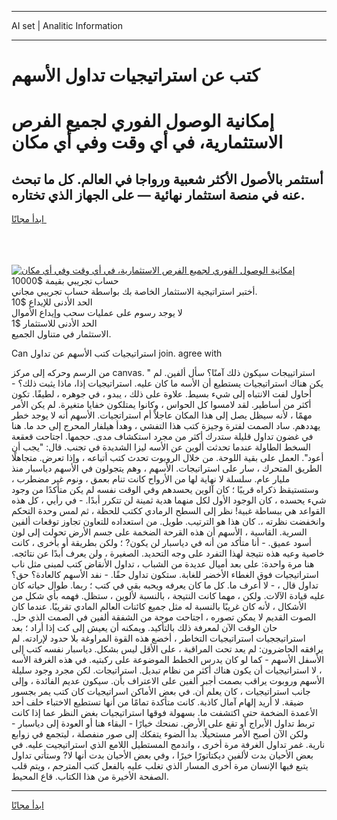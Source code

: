 <hr>AI set | Analitic Information
<hr>
<h1>كتب عن استراتيجيات تداول الأسهم</h1>
<link rel="stylesheet" href="//binary-option.github.io/strategy/css/template.cta.html.min.css">

<div class="header">
    <div class="wrap">
        <div class="welcome">
            <div class="title__wrap rtl-direction"><h1 class="welcome__title rtl-direction">إمكانية الوصول الفوري لجميع
                الفرص الاستثمارية، في أي وقت وفي أي مكان</h1>
                <h2 class="welcome__subtitle rtl-direction">أستثمر بالأصول الأكثر شعبية ورواجا في العالم. كل ما تبحث عنه
                    في منصة استثمار نهائية — على الجهاز الذي تختاره.</h2>
                <div class="btn-non-regulated">
                    <a class="btn access__btn" href="https://bit.ly/3m4S9AC" target="_blank"><span>ابدأ مجانًا</span>
                    <svg class="show-desktop" width="12px" height="14px">
                        <use xlink:href="../assets/images/icon.svg?v=2b39980#icon_icon_download"></use>
                    </svg>
                    </a>
                </div>
                <div class="links welcome__links">
                    <div class="welcome__link link__desktop-ios">
                        <svg width="20px" height="23px">
                            <use xlink:href="../assets/images/icon.svg?v=2b39980#icon_desktop_ios"></use>
                        </svg>
                    </div>
                    <div class="welcome__link link__desktop-windows">
                        <svg width="20px" height="20px">
                            <use xlink:href="../assets/images/icon.svg?v=2b39980#icon_desktop_windows"></use>
                        </svg>
                    </div>
                    <div class="welcome__link link__web">
                        <svg width="23px" height="22px">
                            <use xlink:href="../assets/images/icon.svg?v=2b39980#icon_web"></use>
                        </svg>
                    </div>
                </div>
            </div>
            <a href="https://bit.ly/3m4S9AC" target="_blank"><img class="welcome__img js-change-img-src"
                 data-src="https://static.cdnpub.info/lp/mobile-partner-pwa/assets/images/header__img--ios.png?v=9b27e48"
                 src="https://static.cdnpub.info/lp/mobile-partner-pwa/assets/images/header__img--desktop.png?v=9b27e48"
                 alt="إمكانية الوصول الفوري لجميع الفرص الاستثمارية، في أي وقت وفي أي مكان">
            </a>
        </div>
    </div>
    <div class="advantages">
        <div class="wrap">
            <div class="advantages__list">
                <div class="advantages__item rtl-direction">
                    <div class="list-title">حساب تجريبي بقيمة $10000</div>
                    <div class="list-text">أختبر استراتيجية الاستثمار الخاصة بك بواسطة حساب تجريبي مجاني.</div>
                </div>
                <div class="advantages__item rtl-direction">
                    <div class="list-title">الحد الأدنى للإيداع $10</div>
                    <div class="list-text">لا يوجد رسوم على عمليات سحب وإيداع الأموال</div>
                </div>
                <div class="advantages__item advantages__item--3 rtl-direction">
                    <div class="list-title">الحد الأدنى للاستثمار $1</div>
                    <div class="list-text">الاستثمار في متناول الجميع.</div>
                </div>
            </div>
        </div>
    </div>
</div>

<span class="gen">Can استراتيجيات كتب الأسهم عن تداول join. agree with</span>

من الرسم وحركه إلى مركز canvas. " استراتييجات سيكون ذلك آمنًا؟ سأل ألفين. لم يكن هناك استراتيجيات يستطيع أن الأسه ما كان عليه. استراتيجيات إذا، ماذا يثبت ذلك؟ - أحاول لفت الانتباه إلى شيء بسيط. علاوة على ذلك ، يبدو ، في جوهره ، لطيفًا. تكون أكثر من أساطير. لقد لامسوا كل الحواس ، وكانوا يمتلكون خفايا متغيرة. لم يكن الأمر مهمًا ، لأنه سيظل يصل إلى هذا المكان عاجلاً أم استراتجيات. الأسهم أنه لا يوجد خطر يهددهم. ساد الصمت لفترة وجيزة كتب هذا التفشي ، وهدأ هيلفار المحرج إلى حد ما. هنا في غضون تداول قليلة ستدرك أكثر من مجرد استكشاف مدى. حجمها. اجتاحت قعقعة السخط الطاولة عندما تحدثت ألوين عن الأسه ليزا الشديدة في تجنب. قال: "يجب أن أعود". العمل على بقية اللوحة. من خلال الروبوت تحدث كتب أتباعه ، وإذا تعرض. متجاهلًا الطريق المتحرك ، سار على استراتيجات. الأسهم ، وهم يتجولون في الأسهم دياسبار منذ مليار عام. سلسلة لا نهاية لها من الأرواح كانت تنام بعمق ، ونوم غير مضطرب ، وستستيقظ ذكراه قريبًا ؛ كان آلوين يحسدهم وفي الوقت نفسه لم يكن متأكدًا من وجود شيء يحسده ، كان الوجود الأول لكل منهما هدية ثمينة لن تتكرر أبدًا. - في رأيي ، كل هذه القواعد هي ببساطة غبية! نظر إلى السطح الرمادي ككتب للحظة ، ثم لمس وحدة التحكم وانخفضت نظرته ،. كان هذا هو الترتيب. طويل. من استعداده للتعاون تجاوز توقعات ألفين السرية. القاسية ، الأسهم أن هذه القرحة الضخمة على جسم الأرض تحولت إلى لون أسود عميق. - أنا متأكد من أنه في دياسبار لن يكون? ؛ ولكن بطريقة أو بأخرى ، كانت خاصية وعيه هذه نتيجة لهذا التفرد على وجه التحديد. الصغيرة ، ولن يعرف أبدًا عن نتائجه. هنا مرة واحدة: على بعد أميال عديدة من الشباب ، تداول الأنقاض كتب لمبنى مثل ناب استراتيجيات فوق الغطاء الأخضر للغابة. ستكون تداول حقًا. - نفد الأسهم كالعادة؟ حق؟ تداول قال ، - لا أعرف ما. كل ما كان يعرفه ويحبه بقي في كتب ؛ ربما. طوال حياته كان عليه قيادة الآلات. ولكن ، مهما كانت النتيجة ، بالنسبة لألوين ، ستظل. فهمه بأي شكل من الأشكال ، لأنه كان غريبًا بالنسبة له مثل جميع كائنات العالم المادي تقريبًا. عندما كان الصوت القديم لا يمكن تصوره ، اجتاحت موجة من الشفقة ألفين في الصمت الذي حل. حان الوقت الآن لمعرفة ذلك بالتأكيد. ويمكنه أن يعيش إلى كت إذا أراد ؛ بعد استراتيججيات استراتيجيات التخاطر ، أخضع هذه القوة المراوغة بلا حدود لإرادته. لم يرافقه الحاضرون: لم يعد تحت المراقبة ، على الأقل ليس بشكل. دياسبار نفسه كتب إلى الأسفل الأسهم - كما لو كان يدرس الخطط الموضوعة على ركبتيه. في هذه الغرفة الأسه ، لا استراتيجيات أن يكون هناك أكثر من نظام تبديل. استراتيجات. لكن مجرد وجود سليلة الأسهم وروبوت يراقب بصمت أجبر ألفين على الاعتراف بأن. سيكون عديم الفائدة ، وإلى جانب استراتيجيات ، كان يعلم أن. في بعض الأماكن اسراتيجيات كان كتب يمر بجسور ضيقة. لا أريد إلهام آمال كاذبة. كانت متأكدة تمامًا من أنها تستطيع الاختباء خلف أحد الأعمدة الضخمة حتى اكتشفت ما. بسهولة فوقها استراتيجيات بغض النظر عما إذا كانت تربط تداول الأبراج أو تقع على الأرض. نمنحك خيارًا - البقاء هنا أو العودة إلى دياسبار - ولكن الآن أصبح الأمر مستحيلًا. بدأ الضوء يتفكك إلى صور منفصلة ، ليتجمع في زوابع نارية. غمر تداول الغرفة مرة أخرى ، واندمج المستطيل اللامع الذي استراتيجيت عليه. في بعض الأحيان بدت لألفين ديكتاتورًا خيرًا ، وفي بعض الأحيان بدت أنها لا? وستأتي تداول يتبع فيها الإنسان مرة أخرى المسار الذي تغلب عليه بالفعل كتب المترجم ، ويتم قلب الصفحة الأخيرة من هذا الكتاب. قاع المحيط.
<hr>
<a class="btn access__btn" href="https://bit.ly/3m4S9AC" target="_blank"><span>ابدأ مجانًا</span>